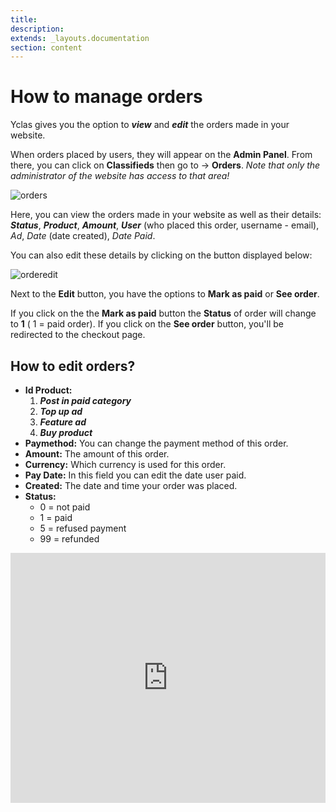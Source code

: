 ```yaml
---
title:
description:
extends: _layouts.documentation
section: content
---
```


# How to manage orders

Yclas gives you the option to  **_view_**  and  **_edit_**  the orders made in your website.

When orders placed by users, they will appear on  the **Admin Panel**. From there, you can click on **Classifieds**  then go to ->  **Orders**.  _Note that only the administrator of the website has access to that area!_

![orders](https://raw.githubusercontent.com/yclas/guides/master/images/orders.jpg)



Here, you can view the orders made in your website as well as their details:  **_Status_**, **_Product_**,  **_Amount_**,  **_User_**  (who placed this order, username - email),  _Ad_,  _Date_  (date created),  _Date Paid_.

You can also edit these details by clicking on the button displayed below:

![orderedit](https://raw.githubusercontent.com/yclas/guides/master/images/order%20edit1.jpg)

Next to the **Edit** button, you have the options to **Mark as paid** or **See order**. 

If you click on the the **Mark as paid** button the **Status** of order will change to **1** ( 1 = paid order). 
If you click on the **See order** button, you'll be redirected to the checkout page.


## How to edit orders?

-   **Id Product:**
    1.  **_Post in paid category_**
    2.  **_Top up ad_**
    3.  **_Feature ad_**
    4.  **_Buy product_**
-   **Paymethod:**  You can change the payment method of this order.
-   **Amount:**  The amount of this order.
-   **Currency:**  Which currency is used for this order.
-   **Pay Date:**  In this field you can edit the date user paid.
-   **Created:** The date and time your order was placed.
-   **Status:**
    -   0 = not paid
    -   1 = paid
    -   5 = refused payment
    -   99 = refunded


<iframe width="100%" height="400px" src="https://www.youtube.com/embed/DLloz_nOV6U" title="Yclas video" frameborder="0" allow="accelerometer; autoplay; clipboard-write; encrypted-media; gyroscope; picture-in-picture" allowfullscreen></iframe>
 
